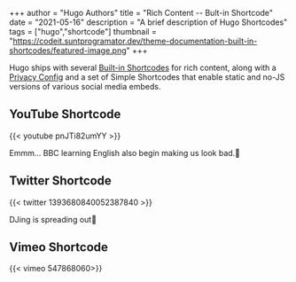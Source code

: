 +++
author = "Hugo Authors"
title = "Rich Content -- Bult-in Shortcode"
date = "2021-05-16"
description = "A brief description of Hugo Shortcodes"
tags = ["hugo","shortcode"]
thumbnail = "https://codeit.suntprogramator.dev/theme-documentation-built-in-shortcodes/featured-image.png"
+++

Hugo ships with several [Built-in Shortcodes](https://gohugo.io/content-management/shortcodes/#use-hugos-built-in-shortcodes) for rich content, along with a [Privacy Config](https://gohugo.io/about/hugo-and-gdpr/) and a set of Simple Shortcodes that enable static and no-JS versions of various social media embeds.
<!--more-->


## YouTube  Shortcode

{{< youtube pnJTi82umYY >}}

Emmm... BBC learning English also begin making us look bad.🙁



## Twitter Shortcode
{{< twitter 1393680840052387840 >}}

DJing is spreading out🤷



## Vimeo Shortcode

{{< vimeo 547868060>}}


